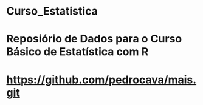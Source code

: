 # Curso_Estatistica

# Reposiório de Dados para o Curso Básico de Estatística com R


# https://github.com/pedrocava/mais.git
